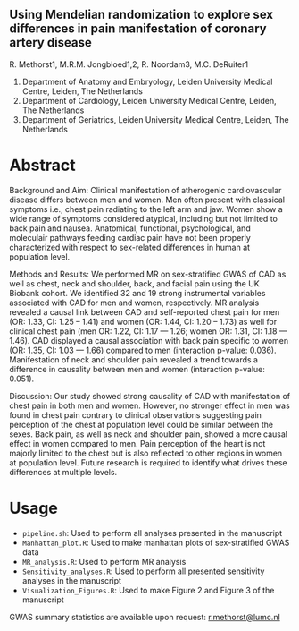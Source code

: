 ## Using Mendelian randomization to explore sex differences in pain manifestation of coronary artery disease 
R. Methorst1, M.R.M. Jongbloed1,2, R. Noordam3, M.C. DeRuiter1

1. Department of Anatomy and Embryology, Leiden University Medical Centre, Leiden, The Netherlands
2. Department of Cardiology, Leiden University Medical Centre, Leiden, The Netherlands
3. Department of Geriatrics, Leiden University Medical Centre, Leiden, The Netherlands



# Abstract

Background and Aim: Clinical manifestation of atherogenic cardiovascular disease differs between men and women. Men often present with classical symptoms i.e., chest 
pain radiating to the left arm and jaw. Women show a wide range of symptoms considered atypical, including but not limited to back pain and nausea. Anatomical, 
functional, psychological, and moleculair pathways feeding cardiac pain have not been properly characterized with respect to sex-related differences in human at 
population level. 

Methods and Results: We performed MR on sex-stratified GWAS of CAD as well as chest, neck and shoulder, back, and facial pain using the UK Biobank cohort. We 
identified 32 and 19 strong instrumental variables associated with CAD for men and women, respectively. MR analysis revealed a causal link between CAD and 
self-reported chest pain for men (OR: 1.33, CI: 1.25 – 1.41) and women (OR: 1.44, CI: 1.20 – 1.73) as well for clinical chest pain (men OR: 1.22, CI: 1.17 — 1.26; 
women OR: 1.31, CI: 1.18 — 1.46). CAD displayed a causal association with back pain specific to women (OR: 1.35, CI: 1.03 — 1.66) compared to men (interaction 
p-value: 0.036). Manifestation of neck and shoulder pain revealed a trend towards a difference in causality between men and women (interaction p-value: 0.051).

Discussion: Our study showed strong causality of CAD with manifestation of chest pain in both men and women. However, no stronger effect in men was found in chest 
pain contrary to clinical observations suggesting pain perception of the chest at population level could be similar between the sexes. Back pain, as well as neck and 
shoulder pain, showed a more causal effect in women compared to men. Pain perception of the heart is not majorly limited to the chest but is also reflected to other 
regions in women at population level. Future research is required to identify what drives these differences at multiple levels. 

# Usage

* `pipeline.sh`: Used to perform all analyses presented in the manuscript
* `Manhattan_plot.R`: Used to make manhattan plots of sex-stratified GWAS data
* `MR_analysis.R`: Used to perform MR analysis
* `Sensitivity_analyses.R`: Used to perform all presented sensitivity analyses in the manuscript
* `Visualization_Figures.R`: Used to make Figure 2 and Figure 3 of the manuscript

GWAS summary statistics are available upon request: r.methorst@lumc.nl
